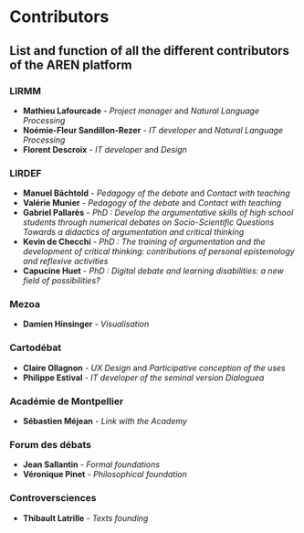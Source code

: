 # Contributors

## List and function of all the different contributors of the AREN platform

### LIRMM
* **Mathieu Lafourcade** - *Project manager* and *Natural Language Processing*
* **Noémie-Fleur Sandillon-Rezer** - *IT developer* and *Natural Language Processing*
* **Florent Descroix** - *IT developer* and *Design*

### LIRDEF
* **Manuel Bächtold** - *Pedagogy of the debate* and *Contact with teaching*
* **Valérie Munier** - *Pedagogy of the debate* and *Contact with teaching*
* **Gabriel Pallarès** - *PhD : Develop the argumentative skills of high school students through numerical debates on Socio-Scientific Questions Towards a didactics of argumentation and critical thinking*
* **Kevin de Checchi** - *PhD : The training of argumentation and the development of critical thinking: contributions of personal epistemology and reflexive activities*
* **Capucine Huet** - *PhD : Digital debate and learning disabilities: a new field of possibilities?*

### Mezoa
* **Damien Hinsinger** - *Visualisation*

### Cartodébat
* **Claire Ollagnon** - *UX Design* and *Participative conception of the uses*
* **Philippe Estival** - *IT developer of the seminal version Dialoguea* 

### Académie de Montpellier
* **Sébastien Méjean** - *Link with the Academy*

### Forum des débats
* **Jean Sallantin** - *Formal foundations*
* **Véronique Pinet** - *Philosophical foundation*

### Controversciences
* **Thibault Latrille** - *Texts founding*
